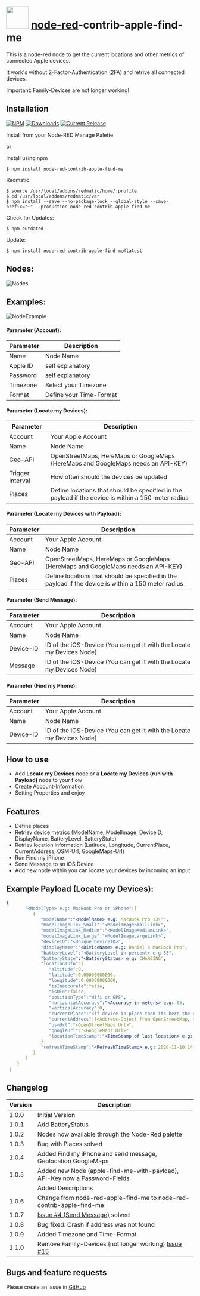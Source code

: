 # <img src="https://github.com/PfisterDaniel/node-red-contrib-apple-find-me/blob/master/nodes/icons/apple.svg" width="60"> [node-red](http://nodered.org)-contrib-apple-find-me
This is a node-red node to get the current locations and other metrics of connected Apple devices.

It work's without 2-Factor-Authentication (2FA) and retrive all connected devices.

Important: Family-Devices are not longer working!



## Installation
[![NPM](https://nodei.co/npm/node-red-contrib-apple-find-me.png)](https://npmjs.org/package/node-red-contrib-apple-find-me)
[![Downloads](https://img.shields.io/npm/dm/node-red-contrib-apple-find-me.svg)](https://www.npmjs.com/package/node-red-contrib-apple-find-me)
[![Current Release](https://img.shields.io/github/v/release/PfisterDaniel/node-red-contrib-apple-find-me.svg?colorB=4cc61e)](https://github.com/PfisterDaniel/node-red-contrib-apple-find-me/releases/latest)

Install from your Node-RED Manage Palette

or

Install using npm

    $ npm install node-red-contrib-apple-find-me

Redmatic:

    $ source /usr/local/addons/redmatic/home/.profile
    $ cd /usr/local/addons/redmatic/var
    $ npm install --save --no-package-lock --global-style --save-prefix="~" --production node-red-contrib-apple-find-me

Check for Updates:

    $ npm outdated

Update:

    $ npm install node-red-contrib-apple-find-me@latest

## Nodes:
![Nodes](images/nodes.png)

## Examples:
![NodeExample](images/node_examples.png)


#### Parameter (Account):
| Parameter | Description |
| ------ | ------ |
| Name | Node Name |
| Apple ID | self explanatory |
| Password | self explanatory |
| Timezone | Select your Timezone |
| Format | Define your Time-Format |


#### Parameter (Locate my Devices):
| Parameter | Description |
| ------ | ------ |
| Account | Your Apple Account |
| Name | Node Name |
| Geo-API | OpenStreetMaps, HereMaps or GoogleMaps (HereMaps and GoogleMaps needs an API-KEY) |
| Trigger Interval | How often should the devices be updated |
| Places | Define locations that should be specified in the payload if the device is within a 150 meter radius |

#### Parameter (Locate my Devices with Payload):
| Parameter | Description |
| ------ | ------ |
| Account | Your Apple Account |
| Name | Node Name |
| Geo-API | OpenStreetMaps, HereMaps or GoogleMaps (HereMaps and GoogleMaps needs an API-KEY) |
| Places | Define locations that should be specified in the payload if the device is within a 150 meter radius |

#### Parameter (Send Message):
| Parameter | Description |
| ------ | ------ |
| Account | Your Apple Account |
| Name | Node Name |
| Device-ID | ID of the iOS-Device (You can get it with the Locate my Devices Node) |
| Message | ID of the iOS-Device (You can get it with the Locate my Devices Node) |


#### Parameter (Find my Phone):
| Parameter | Description |
| ------ | ------ |
| Account | Your Apple Account |
| Name | Node Name |
| Device-ID | ID of the iOS-Device (You can get it with the Locate my Devices Node) |

## How to use
  * Add **Locate my Devices** node or a **Locate my Devices (run with Payload)** node to your flow
  * Create Account-Information
  * Setting Properties and enjoy



## Features
  * Define places
  * Retriev device metrics (ModelName, ModelImage, DeviceID, DisplayName, BatteryLevel, BatteryState)
  * Retriev location information (Latitude, Longitude, CurrentPlace, CurrentAddress, OSM-Url, GoogleMaps-Url)
  * Run Find my iPhone
  * Send Message to an iOS Device
  * Add new node within you can locate your devices by incoming an input


## Example Payload (Locate my Devices):
```yaml
{
       "<ModelType> e.g: MacBook Pro or iPhone":[
          {
             "modelName":"<ModelName> e.g: MacBook Pro 13\"",
             "modelImageLink_Small":"<ModelImageSmallLink>",
             "modelImageLink_Medium":"<ModelImageMediumLink>",
             "modelImageLink_Large":"<ModelImageLargeLink>",
             "deviceID":"<Unique DeviceID>",
             "displayName":"<DiviceName> e.g: Daniel's MacBook Pro",
             "batteryLevel":"<BatteryLevel in percent> e.g 53",
             "batteryState":"<BatteryStatus> e.g: CHARGING",
             "locationInfo":{
                "altitude":0,
                "latitude":0.00000000000,
                "longitude":0.00000000000,
                "isInaccurate":false,
                "isOld":false,
                "positionType":"Wifi or GPS",
                "horizontalAccuracy":"<Accuracy in meters> e.g: 65,
                "verticalAccuracy":0,
                "currentPlace":"<if device in place then its here the name of place when distance < 150 meters>",
                "currentAddress":{<Address-Object from OpenStreetMap, HereMap or GoogleMaps>},
                "osmUrl":"<OpenStreetMaps Url>",
                "googleUrl":"<GoogleMaps Url>",
                "locationTimeStamp":"<TimeStamp of last location> e.g: 2020-11-10 14:51:12"
             },
             "refreshTimeStamp":"<RefreshTimeStamp> e.g: 2020-11-10 14:54:22"
          }
       ]
    }
 }
 ```


## Changelog
| Version | Description |
| ------ | ----------- |
| 1.0.0 | Initial Version |
| 1.0.1 | Add BatteryStatus |
| 1.0.2 | Nodes now available through the Node-Red palette |
| 1.0.3 | Bug with Places solved |
| 1.0.4 | Added Find my iPhone and send message, Geolocation GoogleMaps |
| 1.0.5 | Added new Node (apple-find-me-with-payload), API-Key now a Password-Fields |
|       | Added Descriptions |
| 1.0.6 | Change from node-red-apple-find-me to node-red-contrib-apple-find-me |
| 1.0.7 | [Issue #4 (Send Message)](https://github.com/PfisterDaniel/node-red-contrib-apple-find-me/issues/4) solved|
| 1.0.8 | Bug fixed: Crash if address was not found |
| 1.0.9 | Added Timezone and Time-Format |
| 1.1.0 | Remove Family-Devices (not longer working) [Issue #15](https://github.com/PfisterDaniel/node-red-contrib-apple-find-me/issues/15)|

## Bugs and feature requests
Please create an issue in [GitHub](https://github.com/PfisterDaniel/node-red-contrib-apple-find-me/issues)
